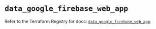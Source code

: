 # `data_google_firebase_web_app`

Refer to the Terraform Registry for docs: [`data_google_firebase_web_app`](https://registry.terraform.io/providers/hashicorp/google-beta/6.35.0/docs/data-sources/google_firebase_web_app).
